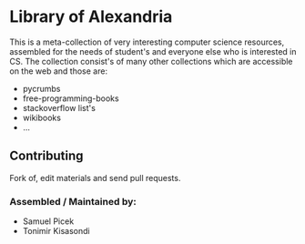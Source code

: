 # Library of Alexandria

This is a meta-collection of very interesting computer science resources, assembled for the needs of student's and everyone else who is interested in CS. The collection consist's of many other collections which are accessible on the web and those are:

* pycrumbs
* free-programming-books
* stackoverflow list's
* wikibooks
* ...


## Contributing

Fork of, edit materials and send pull requests.

### Assembled / Maintained by:

* Samuel Picek
* Tonimir Kisasondi
